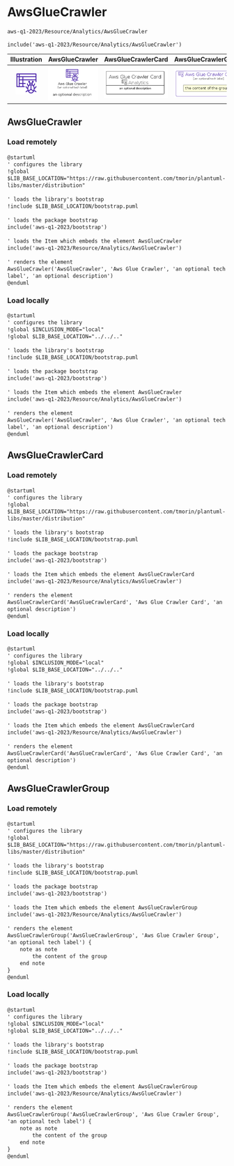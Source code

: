 # AwsGlueCrawler


```text
aws-q1-2023/Resource/Analytics/AwsGlueCrawler
```

```text
include('aws-q1-2023/Resource/Analytics/AwsGlueCrawler')
```



| Illustration | AwsGlueCrawler | AwsGlueCrawlerCard | AwsGlueCrawlerGroup |
| :---: | :---: | :---: | :---: |
| ![illustration for Illustration](../../../aws-q1-2023/Resource/Analytics/AwsGlueCrawler.png) | ![illustration for AwsGlueCrawler](../../../aws-q1-2023/Resource/Analytics/AwsGlueCrawler.Local.png) | ![illustration for AwsGlueCrawlerCard](../../../aws-q1-2023/Resource/Analytics/AwsGlueCrawlerCard.Local.png) | ![illustration for AwsGlueCrawlerGroup](../../../aws-q1-2023/Resource/Analytics/AwsGlueCrawlerGroup.Local.png) |




## AwsGlueCrawler

### Load remotely
```plantuml
@startuml
' configures the library
!global $LIB_BASE_LOCATION="https://raw.githubusercontent.com/tmorin/plantuml-libs/master/distribution"

' loads the library's bootstrap
!include $LIB_BASE_LOCATION/bootstrap.puml

' loads the package bootstrap
include('aws-q1-2023/bootstrap')

' loads the Item which embeds the element AwsGlueCrawler
include('aws-q1-2023/Resource/Analytics/AwsGlueCrawler')

' renders the element
AwsGlueCrawler('AwsGlueCrawler', 'Aws Glue Crawler', 'an optional tech label', 'an optional description')
@enduml
```

### Load locally
```plantuml
@startuml
' configures the library
!global $INCLUSION_MODE="local"
!global $LIB_BASE_LOCATION="../../.."

' loads the library's bootstrap
!include $LIB_BASE_LOCATION/bootstrap.puml

' loads the package bootstrap
include('aws-q1-2023/bootstrap')

' loads the Item which embeds the element AwsGlueCrawler
include('aws-q1-2023/Resource/Analytics/AwsGlueCrawler')

' renders the element
AwsGlueCrawler('AwsGlueCrawler', 'Aws Glue Crawler', 'an optional tech label', 'an optional description')
@enduml
```

## AwsGlueCrawlerCard

### Load remotely
```plantuml
@startuml
' configures the library
!global $LIB_BASE_LOCATION="https://raw.githubusercontent.com/tmorin/plantuml-libs/master/distribution"

' loads the library's bootstrap
!include $LIB_BASE_LOCATION/bootstrap.puml

' loads the package bootstrap
include('aws-q1-2023/bootstrap')

' loads the Item which embeds the element AwsGlueCrawlerCard
include('aws-q1-2023/Resource/Analytics/AwsGlueCrawler')

' renders the element
AwsGlueCrawlerCard('AwsGlueCrawlerCard', 'Aws Glue Crawler Card', 'an optional description')
@enduml
```

### Load locally
```plantuml
@startuml
' configures the library
!global $INCLUSION_MODE="local"
!global $LIB_BASE_LOCATION="../../.."

' loads the library's bootstrap
!include $LIB_BASE_LOCATION/bootstrap.puml

' loads the package bootstrap
include('aws-q1-2023/bootstrap')

' loads the Item which embeds the element AwsGlueCrawlerCard
include('aws-q1-2023/Resource/Analytics/AwsGlueCrawler')

' renders the element
AwsGlueCrawlerCard('AwsGlueCrawlerCard', 'Aws Glue Crawler Card', 'an optional description')
@enduml
```

## AwsGlueCrawlerGroup

### Load remotely
```plantuml
@startuml
' configures the library
!global $LIB_BASE_LOCATION="https://raw.githubusercontent.com/tmorin/plantuml-libs/master/distribution"

' loads the library's bootstrap
!include $LIB_BASE_LOCATION/bootstrap.puml

' loads the package bootstrap
include('aws-q1-2023/bootstrap')

' loads the Item which embeds the element AwsGlueCrawlerGroup
include('aws-q1-2023/Resource/Analytics/AwsGlueCrawler')

' renders the element
AwsGlueCrawlerGroup('AwsGlueCrawlerGroup', 'Aws Glue Crawler Group', 'an optional tech label') {
    note as note
        the content of the group
    end note
}
@enduml
```

### Load locally
```plantuml
@startuml
' configures the library
!global $INCLUSION_MODE="local"
!global $LIB_BASE_LOCATION="../../.."

' loads the library's bootstrap
!include $LIB_BASE_LOCATION/bootstrap.puml

' loads the package bootstrap
include('aws-q1-2023/bootstrap')

' loads the Item which embeds the element AwsGlueCrawlerGroup
include('aws-q1-2023/Resource/Analytics/AwsGlueCrawler')

' renders the element
AwsGlueCrawlerGroup('AwsGlueCrawlerGroup', 'Aws Glue Crawler Group', 'an optional tech label') {
    note as note
        the content of the group
    end note
}
@enduml
```

